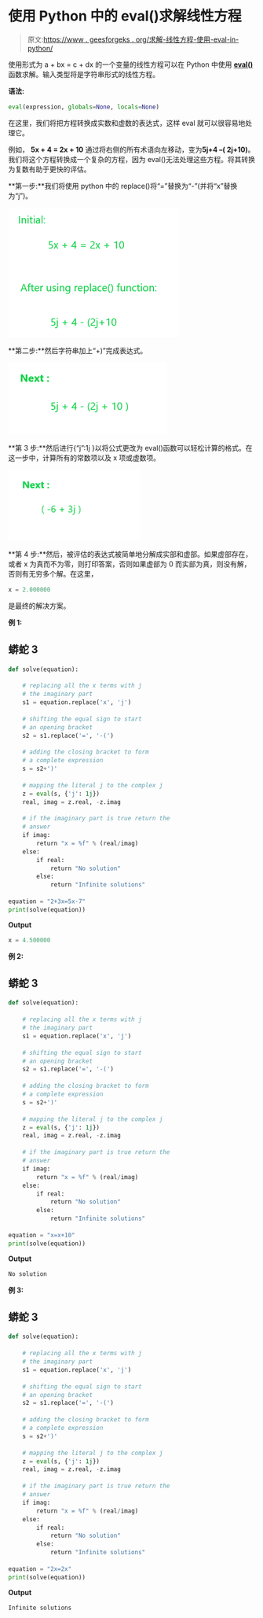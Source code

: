 # 使用 Python 中的 eval()求解线性方程

> 原文:[https://www . geesforgeks . org/求解-线性方程-使用-eval-in-python/](https://www.geeksforgeeks.org/solve-linear-equations-using-eval-in-python/)

使用形式为 a + bx = c + dx 的一个变量的线性方程可以在 Python 中使用 [**eval()**](https://www.geeksforgeeks.org/eval-in-python/) 函数求解。输入类型将是字符串形式的线性方程。

**语法:**

```py
eval(expression, globals=None, locals=None)
```

在这里，我们将把方程转换成实数和虚数的表达式，这样 eval 就可以很容易地处理它。

例如， **5x + 4 = 2x + 10** 通过将右侧的所有术语向左移动，变为**5j+4 –( 2j+10)**。我们将这个方程转换成一个复杂的方程，因为 eval()无法处理这些方程。将其转换为复数有助于更快的评估。

**第一步:**我们将使用 python 中的 replace()将“=”替换为“-”(并将“x”替换为“j”)。

![](img/8fb387ad67ee0ef0c7c23796370a155a.png)

**第二步:**然后字符串加上“+)”完成表达式。

![](img/c373b2d79ea1690769edb307e5443f0e.png)

**第 3 步:**然后进行{“j”:1j }以将公式更改为 eval()函数可以轻松计算的格式。在这一步中，计算所有的常数项以及 x 项或虚数项。

![](img/c3ac03b80e737bc9691d1026d4ce6f69.png)

**第 4 步:**然后，被评估的表达式被简单地分解成实部和虚部。如果虚部存在，或者 x 为真而不为零，则打印答案，否则如果虚部为 0 而实部为真，则没有解，否则有无穷多个解。在这里，

```py
x = 2.000000
```

是最终的解决方案。

**例 1:**

## 蟒蛇 3

```py
def solve(equation):

    # replacing all the x terms with j 
    # the imaginary part
    s1 = equation.replace('x', 'j')

    # shifting the equal sign to start 
    # an opening bracket
    s2 = s1.replace('=', '-(')

    # adding the closing bracket to form 
    # a complete expression
    s = s2+')'

    # mapping the literal j to the complex j
    z = eval(s, {'j': 1j})
    real, imag = z.real, -z.imag

    # if the imaginary part is true return the
    # answer
    if imag:
        return "x = %f" % (real/imag)
    else:
        if real:
            return "No solution"
        else:
            return "Infinite solutions"

equation = "2+3x=5x-7"
print(solve(equation))
```

**Output**

```py
x = 4.500000
```

**例 2:**

## 蟒蛇 3

```py
def solve(equation):

    # replacing all the x terms with j 
    # the imaginary part
    s1 = equation.replace('x', 'j')

    # shifting the equal sign to start 
    # an opening bracket
    s2 = s1.replace('=', '-(')

    # adding the closing bracket to form 
    # a complete expression
    s = s2+')'

    # mapping the literal j to the complex j
    z = eval(s, {'j': 1j})
    real, imag = z.real, -z.imag

    # if the imaginary part is true return the
    # answer
    if imag:
        return "x = %f" % (real/imag)
    else:
        if real:
            return "No solution"
        else:
            return "Infinite solutions"

equation = "x=x+10"
print(solve(equation))
```

**Output**

```py
No solution
```

**例 3:**

## 蟒蛇 3

```py
def solve(equation):

    # replacing all the x terms with j
    # the imaginary part
    s1 = equation.replace('x', 'j')

    # shifting the equal sign to start 
    # an opening bracket
    s2 = s1.replace('=', '-(')

    # adding the closing bracket to form 
    # a complete expression
    s = s2+')'

    # mapping the literal j to the complex j
    z = eval(s, {'j': 1j})
    real, imag = z.real, -z.imag

    # if the imaginary part is true return the
    # answer
    if imag:
        return "x = %f" % (real/imag)
    else:
        if real:
            return "No solution"
        else:
            return "Infinite solutions"

equation = "2x=2x"
print(solve(equation))
```

**Output**

```py
Infinite solutions
```